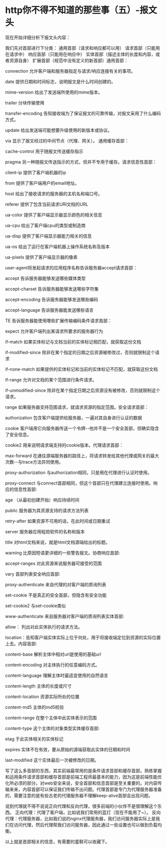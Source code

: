 # http你不得不知道的那些事（五）-报文头 

现在开始详细分析下报文头内容：

我们先对首部进行下分类：
通用首部（请求和响应都可以用）
请求首部（只能用在请求中）
响应首部（只能用在响应中）
实体首部（描述主体的长度和内容，或者资源自身）
扩展首部（规范中没有定义的新首部）通用首部：

connection  允许客户端和服务器指定与请求/响应连接有关的事项。

date        提供日期和时间标志，说明报文是什么时间创建的。

mime-version        给出了发送端所使用的mime版本。

trailer     分块传输使用

transfer-encoding       告知接收端为了保证报文的可靠传输，对报文采用了什么编码方式。

update      给出发送端可能想要升级使用的新版本或协议。

via     显示了报文经过的中间节点（代理、网关）。
通用缓存首部：

cache-control       用于随报文传送缓存指示

pragma      另一种随报文传送指示的方式，但并不专用于缓存。请求信息性首部：

client-ip       提供了客户端机器的ip

from        提供了客户端用户的email地址。

host        给出了接收请求的服务器的主机名和端口号。

referer 提供了包含当前请求URI文档的URL

ua-color    提供了客户端显示器显示颜色的相关信息

ua-cpu  给出了客户端cpu的类型或制造商

ua-disp 提供了客户端显示器能力相关的信息

ua-os   给出了运行在客户端机器上操作系统名称及版本

ua-pixels   提供了客户端显示器的像素

user-agent将发起请求的应用程序名称告诉服务器accept请求首部：

accept          告诉服务器能够发送哪些媒体类型

accept-charset      告诉服务器能够发送哪些字符集

accept-encoding 告诉服务器能够发送哪些编码

accept-language 告诉服务器能发送哪些语言

TE              告诉服务器能使用哪些扩展传输编码条件请求首部：

expect          允许客户端列出某请求所要求的服务器行为

if-match            如果实体标记与文档当前的实体标记相匹配，就获取这份文档

if-modified-since   除非在某个指定的日期之后资源被修改过，否则就限制这个请求

if-none-match       如果提供的实体标记和当前的实体标记不匹配，就获取这份文档

if-range            允许对文档的某个范围进行条件请求。

if-unmodified-since 除非在某个指定日期之后资源没有被修改，否则就限制这个请求。

range           如果服务器支持范围请求，就请求资源的指定范围。安全请求首部：

authorization   包含客户端提供给服务器，一遍对其自身进行认证的数据

cookie      客户端用它向服务器传送一个令牌--他并不是一个安全首部，但确实隐含了安全信息。

cookie2     用来说明请求端支持的cookie版本。代理请求首部：

max-forward     在通往源端服务器的路径上，将请求转发给其他代理或网关的最大次数--与trace方法异同使用。

proxy-authorization 与authorization相同，只是用在代理进行认证时使用。

proxy-connect       与connect首部相同，但这个首部只在代理建立连接时使用。响应的信息性首部:

age         （从最初创建开始）响应持续时间

public      服务器为其资源支持的请求方法列表

retry-after     如果资源不可用的话，在此时间或日期重试

server      服务器应用程勋软件的名称和版本

title           对html文档来说，就是html文档源端给出的标题。

warning     比原因短语更详细的一些警告报文。协商响应首部:

accept-ranges       对此资源来说服务器可接受的范围

vary                首部列表安全响应首部:

proxy-authenticate      来自代理的对客户端的质询列表

set-cookie          不是真正的安全首部，但隐含有安全功能

set-cookie2         与set-cookie类似

www-authenticate        来自服务器对客户端的质询列表实体首部:

allow： 列出对此实体执行的请求方法。

location：告知客户端实体实际上位于何处，用于将接收端定位到资源的实际位置上去。内容首部:

content-base        解析主体中相对url是使用的基础url

content-encoding    对主体执行的任意编码方式。

content-language    理解主体时最适宜使用的自然语言

content-length      主体的长度或尺寸

content-location    资源实际所处的位置

content-md5     主体的md5校验

content-range       在整个主体中此实体表示的范围

content-type        这个主体的对象类型实体缓存首部:

etag            于此实体相关的实体标记

expires     实体不在有效，要从原始的源端获取此实体的日期和时间

last-modified   这个实体最后一次被修改的日期。

写了这么多首部的东西，其实前端最常用的是条件请求首部和缓存首部。熟练掌握和运用条件请求首部和缓存首部是前端工程师最基本的能力，因为这是前端性能优化所必须的部分。对web安全来说，安全首部和信息首部是至关重要的。对内容传输来来，内容首部可以保证我们传输不出问题。代理首部是专门为代理服务器准备的，需要注意的是有些古老的代理服务器不理解keep-alive首部会出现问题。

说到代理就不得不说说正向代理和反向代理，很多前端的小伙伴不是很理解这个东西。
正向代理：代理了客户端，比如说我们常用的蓝灯（现在不能用了~）。
反向代理：代理服务器，比如我们说的nginx代理服务器，我们访问服务器实际上是我们在访问代理，然后代理帮我们访问服务器，因此通过一些设置也可以做到负载均衡。

以上就是首部相关的信息，有需要的童鞋可以收藏下。

